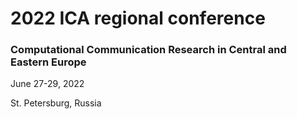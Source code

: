 # 2022 ICA regional conference

### Computational Communication Research in Central and Eastern Europe

June 27-29, 2022

St. Petersburg, Russia

